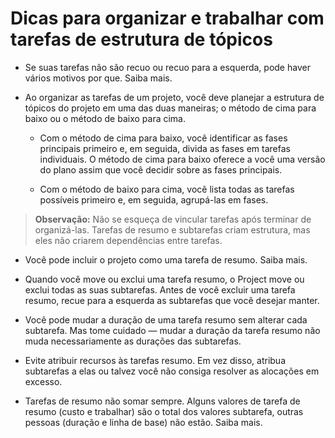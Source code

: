 # Dicas para organizar e trabalhar com tarefas de estrutura de tópicos

* Se suas tarefas não são recuo ou recuo para a esquerda, pode haver vários motivos por que. Saiba mais.

* Ao organizar as tarefas de um projeto, você deve planejar a estrutura de tópicos do projeto em uma das duas maneiras; o método de cima para baixo ou o método de baixo para cima.

     * Com o método de cima para baixo, você identificar as fases principais primeiro e, em seguida, divida as fases em tarefas individuais. O método de cima para baixo oferece a você uma versão do plano assim que você decidir sobre as fases principais.

    * Com o método de baixo para cima, você lista todas as tarefas possíveis primeiro e, em seguida, agrupá-las em fases.

> **Observação:** Não se esqueça de vincular tarefas após terminar de organizá-las. Tarefas de resumo e subtarefas criam estrutura, mas eles não criarem dependências entre tarefas.

* Você pode incluir o projeto como uma tarefa de resumo. Saiba mais.

* Quando você move ou exclui uma tarefa resumo, o Project move ou exclui todas as suas subtarefas. Antes de você excluir uma tarefa resumo, recue para a esquerda as subtarefas que você desejar manter.

* Você pode mudar a duração de uma tarefa resumo sem alterar cada subtarefa. Mas tome cuidado — mudar a duração da tarefa resumo não muda necessariamente as durações das subtarefas.

* Evite atribuir recursos às tarefas resumo. Em vez disso, atribua subtarefas a elas ou talvez você não consiga resolver as alocações em excesso.

* Tarefas de resumo não somar sempre. Alguns valores de tarefa de resumo (custo e trabalhar) são o total dos valores subtarefa, outras pessoas (duração e linha de base) não estão. Saiba mais.